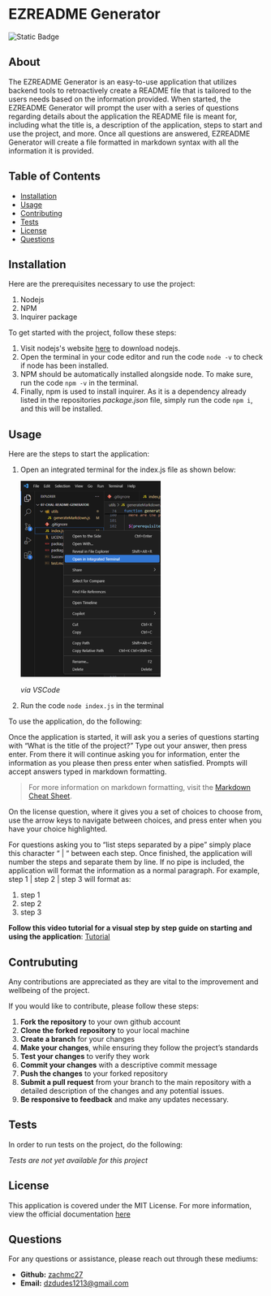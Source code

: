 
  # EZREADME Generator
  
  ![Static Badge](https://img.shields.io/badge/License-MIT-blue.svg)
  
  ## About

  The EZREADME Generator is an easy-to-use application that utilizes backend tools to retroactively create a README file that is tailored to the users needs based on the information provided. When started, the EZREADME Generator will prompt the user with a series of questions regarding details about the application the README file is meant for, including what the title is, a description of the application, steps to start and use the project, and more. Once all questions are answered, EZREADME Generator will create a file formatted in markdown syntax with all the information it is provided.
   

   
  ## Table of Contents 
  - [Installation](#installation)
  - [Usage](#usage)
  - [Contributing](#contributing)
  - [Tests](#tests)
  - [License](#license)
  - [Questions](#questions)
   

   
  ## Installation
   
  Here are the prerequisites necessary to use the project:
   
  1. Nodejs
  2. NPM
  3. Inquirer package

  
  To get started with the project, follow these steps:
   
  1. Visit nodejs's website [here](https://nodejs.org/en/download) to download nodejs.
  2. Open the terminal in your code editor and run the code ` node -v ` to check if node has been installed.
  3. NPM should be automatically installed alongside node. To make sure, run the code ` npm -v ` in the terminal.
  4. Finally, npm is used to install inquirer. As it is a dependency already listed in the repositories *package.json* file, simply run the code ` npm i `, and this will be installed.

   

   
  ## Usage 
   
  Here are the steps to start the application:
   
  1. Open an integrated terminal for the index.js file as shown below: 

     ![imgur](./utils/images/integratedterminal.png "Open in integrated terminal in VSCode") 

     *via VSCode*
  
   2. Run the code ` node index.js ` in the terminal

   

  To use the application, do the following:

  Once the application is started, it will ask you a series of questions starting with “What is the title of the project?” Type out your answer, then press enter. From there it will continue asking you for information, enter the information as you please then press enter when satisfied. Prompts will accept answers typed in markdown formatting.
    
  > For more information on markdown formatting, visit the [Markdown Cheat Sheet](https://www.markdownguide.org/cheat-sheet/).
  
  On the license question, where it gives you a set of choices to choose from, use the arrow keys to navigate between choices, and press enter when you have your choice highlighted.  
  
  For questions asking you to “list steps separated by a pipe” simply place this character “ | “ between each step. Once finished, the application will number the steps and separate them by line. If no pipe is included, the application will format the information as a normal paragraph. 
  For example, step 1 | step 2 | step 3 will format as: 
  1. step 1
  2. step 2
  3. step 3  
    
  
  **Follow this video tutorial for a visual step by step guide on starting and using the application**: [Tutorial](https://drive.google.com/file/d/1zRhgsP6MJCTJl4vioQ9hx96No6NEl6gT/view?usp=sharing)

  ## Contrubuting
   
  Any contributions are appreciated as they are vital to the improvement and wellbeing of the project.

  If you would like to contribute, please follow these steps:

  1. **Fork the repository** to your own github account
  2. **Clone the forked repository** to your local machine
  3. **Create a branch** for your changes
  4. **Make your changes**, while ensuring they follow the project’s standards
  5. **Test your changes** to verify they work
  6. **Commit your changes** with a descriptive commit message
  7. **Push the changes** to your forked repository
  8. **Submit a pull request** from your branch to the main repository with a detailed description of the changes and any potential issues.
  9. **Be responsive to feedback** and make any updates necessary.

   

   
  ## Tests
   
  In order to run tests on the project, do the following:
   
  *Tests are not yet available for this project*
   

   
  ## License 
   
  This application is covered under the MIT License. For more information, view the official documentation [here](https://opensource.org/license/MIT)
   

   
  ## Questions
   
  For any questions or assistance, please reach out through these mediums:
   
  - **Github:** [zachmc27](https://github.com/zachmc27)
  - **Email:** <dzdudes1213@gmail.com>



  